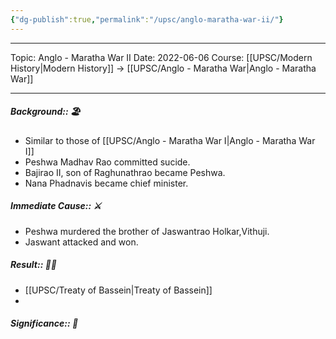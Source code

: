 ```yaml
---
{"dg-publish":true,"permalink":"/upsc/anglo-maratha-war-ii/"}
---
```


----
Topic: Anglo - Maratha War II
Date: 2022-06-06
Course: [[UPSC/Modern History\|Modern History]] -> [[UPSC/Anglo - Maratha War\|Anglo - Maratha War]] 

----

##### Background:: 🏖️
- Similar to those of [[UPSC/Anglo - Maratha War I\|Anglo - Maratha War I]]
- Peshwa Madhav Rao committed sucide. 
- Bajirao II, son of Raghunathrao became Peshwa. 
- Nana Phadnavis became chief minister.  
##### Immediate Cause:: ⚔️
- Peshwa murdered the brother of Jaswantrao Holkar,Vithuji. 
- Jaswant attacked and won. 
##### Result:: 🤔💭
- [[UPSC/Treaty of Bassein\|Treaty of Bassein]]
- 
##### Significance:: 👀
